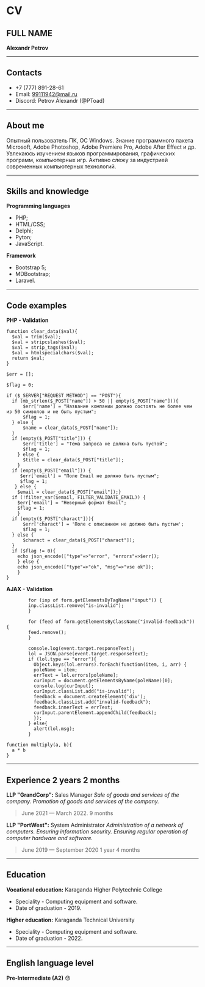# CV

## FULL NAME
__Alexandr Petrov__

----------------------
## Contacts

- +7 (777) 891-28-61
- Email: 99111942@mail.ru
- Discord: Petrov Alexandr (@PToad)

----------------------

## About me
Опытный пользователь ПК, ОС Windows.
Знание программного пакета Microsoft, Adobe Photoshop, Adobe Premiere Pro, Adobe After Effect и др.
Увлекаюсь изучением языков программирования, графических программ, компьютерных игр.
Активно слежу за индустрией современных компьютерных технологий.

----------------------

## Skills and knowledge
__Programming languages__
- PHP;
- HTML/CSS;
- Delphi;
- Pyton;
- JavaScript.

__Framework__
- Bootstrap 5;
- MDBootstrap;
- Laravel.

----------------------

## Code examples
__PHP - Validation__
```
function clear_data($val){
  $val = trim($val);
  $val = stripcslashes($val);
  $val = strip_tags($val);
  $val = htmlspecialchars($val);
  return $val;
}

$err = [];

$flag = 0;

if ($_SERVER["REQUEST_METHOD"] == "POST"){
  if (mb_strlen($_POST["name"]) > 50 || empty($_POST["name"])){
      $err['name'] = "Название компании должно состоять не более чем из 50 символов и не быть пустым";
      $flag = 1;
  } else {
      $name = clear_data($_POST["name"]);
  }
  if (empty($_POST["title"])) {
      $err['title'] = "Тема запроса не должна быть пустой";
      $flag = 1;
    } else {
      $title = clear_data($_POST["title"]);
    }
  if (empty($_POST["email"])) {
     $err['email'] = "Поле Email не должно быть пустым";
     $flag = 1;
   } else {
    $email = clear_data($_POST["email"]);}
  if (!filter_var($email, FILTER_VALIDATE_EMAIL)) {
    $err['email'] = "Неверный формат Email";
    $flag = 1;
    } 
  if (empty($_POST["charact"])){
      $err['charact'] = 'Поле с описанием не должно быть пустым';
      $flag = 1;
  } else {
      $charact = clear_data($_POST["charact"]);
  }
  if ($flag != 0){
    echo json_encode(["type"=>"error", "errors"=>$err]);
    } else {
    echo json_encode(["type"=>"ok", "msg"=>"vse ok"]);
    }
}
```

__AJAX - Validation__
```
        for (inp of form.getElementsByTagName("input")) {
        inp.classList.remove("is-invalid");
        }
        
        for (feed of form.getElementsByClassName("invalid-feedback")) {
        feed.remove();
        }

        console.log(event.target.responseText);
        lol = JSON.parse(event.target.responseText);
        if (lol.type == "error"){
          Object.keys(lol.errors).forEach(function(item, i, arr) {
          poleName = item;
          errText = lol.errors[poleName];
          curInput = document.getElementsByName(poleName)[0];
          console.log(curInput);
          curInput.classList.add("is-invalid");
          feedback = document.createElement('div');
          feedback.classList.add("invalid-feedback");
          feedback.innerText = errText;
          curInput.parentElement.appendChild(feedback);
          });
        } else{
          alert(lol.msg);
        }
```

```
function multiply(a, b){
  a * b
}
```

----------------------

## Experience 2 years 2 months

__LLP "GrandCorp":__
Sales Manager
*Sale of goods and services of the company.*
*Promotion of goods and services of the company.*
>June 2021 — March 2022. 9 months

__LLP "PortWest":__
System Administrator
*Administration of a network of computers.*
*Ensuring information security.*
*Ensuring regular operation of computer hardware and software.*
>June 2019 — September 2020 1 year 4 months

----------------------

## Education
__Vocational education:__
Karaganda Higher Polytechnic College
- Speciality - Computing equipment and software.
- Date of graduation - 2019.

__Higher education:__
Karaganda Technical University
- Speciality - Computing equipment and software.
- Date of graduation - 2022.

----------------------

## English language level
__Pre-Intermediate (A2)__ :sweat: